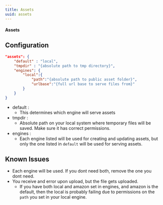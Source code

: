 ```yaml
---
title: Assets
uuid: assets
---
```

#### Assets

## Configuration

```json
"assets": {
    "default" : "local",
    "tmpdir" : "{absolute path to tmp directory}",
    "engines": {
        "local":{
            "path":"{absolute path to public asset folder}",
            "urlbase":"{full url base to serve files from}"
        }
    }
}
```

* default :
    * This determines which engine will serve assets
* tmpdir :
    * Absolute path on your local system where temporary files will be saved. Make sure it has correct permissions.
* engines :
    * Each engine listed will be used for creating and updating assets, but only the one listed in `default` will be used for serving assets.


## Known Issues

* Each engine will be used. If you dont need both, remove the one you dont need.
* You receive and error upon upload, but the file gets uploaded.
    * If you have both local and amazon set in engines, and amazon is the default, then the local is probably failing due to permissions on the `path` you set in your local engine.
